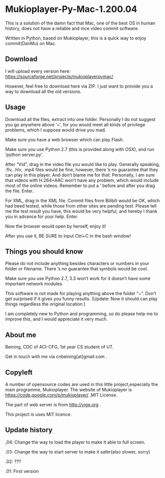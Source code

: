 Mukioplayer-Py-Mac-1.200.04
===========================
This is a solution of the damn fact that Mac, one of the best OS in human history, does not have a reliable and nice video commit software.

Written in Python, based on Mukioplayer, this is a quick way to enjoy commit(DanMu) on Mac.

Download
------
I will upload every version here: https://sourceforge.net/projects/mukioplayerpymac/

However, feel free to download here via ZIP. I just want to provide you a way to download all the old versions.

Usage
------
Download all the files, extract into one folder. Personally I do not suggest you go anywhere above ‘~’, for you would meet all kinds of privilege problems, which I suppose would drive you mad.

Make sure you have a web browser which can play Flash.

Make sure you use Python 2.7 (this is provided along with OSX), and run ‘python server.py’.

After “Vid”, drag in the video file you would like to play. Generally speaking, .flv, .hlv, .mp4 files would be fine, however, there ’s no guarantee that they can play in this player. And don’t blame me for that: Personally, I am sure that videos with H.264+AAC won’t have any problem, which would include most of the online videos. Remember to put a   ‘   before and after you drag the file. Enter.

For XML, drag in the XML file. Commit files from Bilibili would be OK, which had beed tested, while those from other sites are pending test. Please tell me the test result you have, this would be very helpful, and hereby I thank you in advance for your help. Enter.

Now the browser would open by herself, enjoy it!

After you use it, BE SURE to input Ctrl+C in the bash window!

Things you should know
-----

Please do not include anything besides characters or numbers in your folder or filename. There ’s no guarantee that symbols would be cool.

Make sure you use Python 2.7, 3.3 won’t work for it doesn’t have some important network modules.

This software is not made for playing anything above the folder “~”. Don’t get surprised if it gives you funny results.
(Update: Now it should can play things regardless the original location.)

I am completely new to Python and programming, so do please help me to improve this, and I would appreciate it very much.

About me
-----
Beining, CDC of ACI-CFG, 1st year CS student of UT.

Get in touch with me via cnbeining[at]gmail.com  .

Copyleft
-----
A number of opensource codes are used in this little project,especially the main programme, Mukioplayer. The website of Mukioplayer is https://code.google.com/p/mukioplayer/  ,MIT License.

The part of web server is from http://yige.org  .

This project is uses MIT licence. 

Update history
-----
,04: Change the way to load the player to make it able to full screen.

.03: Change the way to start server to make it safer(also slower, sorry)

.02: ???

.01: First version
